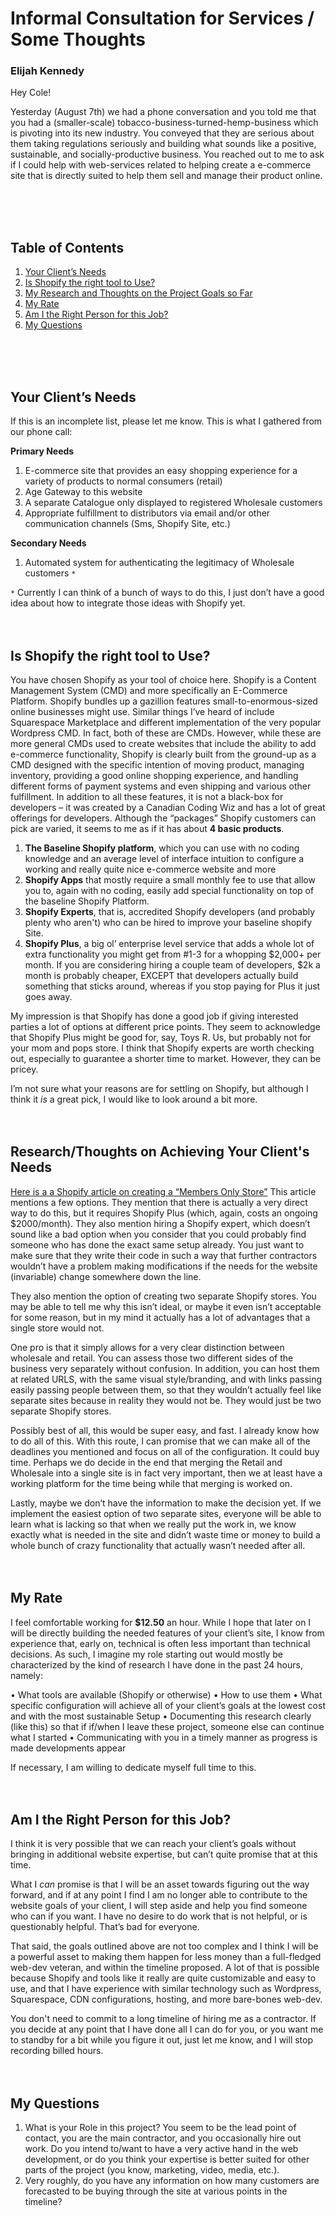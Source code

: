 # Informal Consultation for Services / Some Thoughts
### Elijah Kennedy

Hey Cole!

Yesterday (August 7th) we had a phone conversation and you told me that you had a (smaller-scale) tobacco-business-turned-hemp-business which is pivoting into its new industry. You conveyed that they are serious about them taking regulations seriously and building what sounds like a positive, sustainable, and socially-productive business. You reached out to me to ask if I could help with web-services related to helping create a e-commerce site that is directly suited to help them sell and manage their product online.

</br>
</br>
</br>

## Table of Contents
  1. [Your Client’s Needs](#your-client-s-needs)
  2. [Is Shopify the right tool to Use?](#is-shopify-the-right-tool-to-use-)
  3. [My Research and Thoughts on the Project Goals so Far](#my-research-and-thoughts-on-the-project-goals-so-far)
  4. [My Rate](#my-rate)
  5. [Am I the Right Person for this Job?](#am-i-the-right-person-for-this-job-)
  6. [My Questions](#my-questions)
</br>
</br>
</br>


## Your Client’s Needs
If this is an incomplete list, please let me know. This is what I gathered from our phone call:

**Primary Needs**
1. E-commerce site that provides an easy shopping experience for a variety of products to normal consumers (retail)
1. Age Gateway to this website
1. A separate Catalogue only displayed to registered Wholesale customers
1. Appropriate fulfillment to distributors via email and/or other communication channels (Sms, Shopify Site, etc.)

**Secondary Needs**

1. Automated system for authenticating the legitimacy of Wholesale customers `*`

`*` Currently I can think of a bunch of ways to do this, I just don’t have a good idea about how to integrate those ideas with Shopify yet.
</br>
</br>
</br>

## Is Shopify the right tool to Use?
You have chosen Shopify as your tool of choice here. Shopify is a Content Management System (CMD) and more specifically an E-Commerce Platform. Shopify bundles up a gazillion features small-to-enormous-sized online businesses might use. Similar things I’ve heard of include Squarespace Marketplace and different implementation of the very popular Wordpress CMD. In fact, both of these are CMDs. However, while these are more general CMDs used to create websites that include the ability to add e-commerce functionality, Shopify is clearly built from the ground-up as a CMD designed with the specific intention of moving product, managing inventory, providing a good online shopping experience, and handling different forms of payment systems and even shipping and various other fulfillment. In addition to all these features, it is not a black-box for developers – it was created by a Canadian Coding Wiz and has a lot of great offerings for developers. Although the “packages” Shopify customers can pick are varied, it seems to me as if it has about **4 basic products**.
</br>

1.	**The Baseline Shopify platform**, which you can use with no coding knowledge and an average level of interface intuition to configure a working and really quite nice e-commerce website and more
2.	**Shopify Apps** that mostly require a small monthly fee to use that allow you to, again with no coding, easily add special functionality on top of the baseline Shopify Platform.
3.	**Shopify Experts**, that is, accredited Shopify developers (and probably plenty who aren't) who can be hired to improve your baseline shopify Site.
4.	**Shopify Plus**, a big ol’ enterprise level service that adds a whole lot of extra functionality you might get from #1-3 for a whopping $2,000+ per month. If you are considering hiring a couple team of developers, $2k a month is probably cheaper, EXCEPT that developers actually build something that sticks around, whereas if you stop paying for Plus it just goes away.

My impression is that Shopify has done a good job if giving interested parties a lot of options at different price points. They seem to acknowledge that Shopify Plus might be good for, say, Toys R. Us, but probably not for your mom and pops store. I think that Shopify experts are worth checking out, especially to guarantee a shorter time to market. However, they can be pricey.

I’m not sure what your reasons are for settling on Shopify, but although I think it *is* a great pick, I would like to look around a bit more.
</br>
</br>
</br>


## Research/Thoughts on Achieving Your Client's Needs

[Here is a a Shopify article on creating a “Members Only Store”](https://community.shopify.com/c/Shopify-Design/Site-access-Create-a-members-only-store/td-p/613500) This article mentions a few options. They mention that there is actually a very direct way to do this, but it requires Shopify Plus (which, again, costs an ongoing $2000/month). They also mention hiring a Shopify expert, which doesn’t sound like a bad option when you consider that you could probably find someone who has done the exact same setup already. You just want to make sure that they write their code in such a way that further contractors wouldn’t have a problem making modifications if the needs for the website (invariable) change somewhere down the line.

They also mention the option of creating two separate Shopify stores. You may be able to tell me why this isn’t ideal, or maybe it even isn’t acceptable for some reason, but in my mind it actually has a lot of advantages that a single store would not.

One pro is that it simply allows for a very clear distinction between wholesale and retail. You can assess those two different sides of the business very separately without confusion. In addition, you can host them at related URLS, with the same visual style/branding, and with links passing easily passing people between them, so that they wouldn’t actually feel like separate sites because in reality they would not be. They would just be two separate Shopify stores.

Possibly best of all, this would be super easy, and fast. I already know how to do all of this. With this route, I can promise that we can make all of the deadlines you mentioned and focus on all of the configuration. It could buy time. Perhaps we do decide in the end that merging the Retail and Wholesale into a single site is in fact very important, then we at least have a working platform for the time being while that merging is worked on.

Lastly, maybe we don’t have the information to make the decision yet. If we implement the easiest option of two separate sites, everyone will be able to learn what is lacking so that when we really put the work in, we know exactly what is needed in the site and didn’t waste time or money to build a whole bunch of crazy functionality that actually wasn’t needed after all.
</br>
</br>
</br>


## My Rate

I feel comfortable working for **$12.50** an hour. While I hope that later on I will be directly building the needed features of your client’s site, I know from experience that, early on, technical is often less important than technical decisions. As such, I imagine my role starting out would mostly be characterized by the kind of research I have done in the past 24 hours, namely:

•	What tools are available (Shopify or otherwise)
•	How to use them
•	What specific configuration will achieve all of your client’s goals at the lowest cost and with the most sustainable Setup
•	Documenting this research clearly (like this) so that if if/when I leave these project, someone else can continue what I started
•	Communicating with you in a timely manner as progress is made developments appear

If necessary, I am willing to dedicate myself full time to this.
</br>
</br>
</br>

## Am I the Right Person for this Job?

I think it is very possible that we can reach your client’s goals without bringing in additional website expertise, but can’t quite promise that at this time.

What I *can* promise is that I will be an asset towards figuring out the way forward, and if at any point I find I am no longer able to contribute to the website goals of your client, I will step aside and help you find someone who can if you want. I have no desire to do work that is not helpful, or is questionably helpful. That’s bad for everyone.

That said, the goals outlined above are not too complex and I think I will be a powerful asset to making them happen for less money than a full-fledged web-dev veteran, and within the timeline proposed. A lot of that is possible because Shopify and tools like it really are quite customizable and easy to use, and that I have experience with similar technology such as Wordpress, Squarespace, CDN configurations, hosting, and more bare-bones web-dev.

You don't need to commit to a long timeline of hiring me as a contractor. If you decide at any point that I have done all I can do for you, or you want me to standby for a bit while you figure it out, just let me know, and I will stop recording billed hours.
</br>
</br>
</br>

## My Questions
1.	What is your Role in this project? You seem to be the lead point of contact, you are the main contractor, and you occasionally hire out work. Do you intend to/want to have a very active hand in the web development, or do you think your expertise is better suited for other parts of the project (you know, marketing, video, media, etc.).
2.	Very roughly, do you have any information on how many customers are forecasted to be buying through the site at various points in the timeline?
</br>
</br>
</br>
